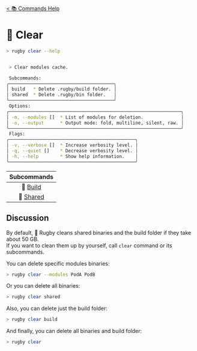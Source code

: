[< 📚 Commands Help](README.md)

# 🧼 Clear

```sh
> rugby clear --help
```

```sh

 > Clear modules cache.

 Subcommands:
╭───────────────────────────────────────╮
│ build   * Delete .rugby/build folder. │
│ shared  * Delete .rugby/bin folder.   │
╰───────────────────────────────────────╯
 Options:
╭────────────────────────────────────────────────────────────────╮
│ -m, --modules []  * List of modules for deletion.              │
│ -o, --output      * Output mode: fold, multiline, silent, raw. │
╰────────────────────────────────────────────────────────────────╯
 Flags:
╭───────────────────────────────────────────────╮
│ -v, --verbose []  * Increase verbosity level. │
│ -q, --quiet []    * Decrease verbosity level. │
│ -h, --help        * Show help information.    │
╰───────────────────────────────────────────────╯
```

| Subcommands |
| :---: |
| 🧼 [Build](clear/build.md) |
| 🧼 [Shared](clear/shared.md) |

## Discussion

By default, 🏉 Rugby cleans shared binaries and the build folder if they take about 50 GB.\
If you want to clean them up by yourself, call `clear` command or its subcommands.

You can delete specific modules binaries:
```sh
> rugby clear --modules PodA PodB
```

Or you can delete all binaries:
```sh
> rugby clear shared
```

Also, you can delete just the build folder:
```sh
> rugby clear build
```

And finally, you can delete all binaries and build folder:
```sh
> rugby clear
```
